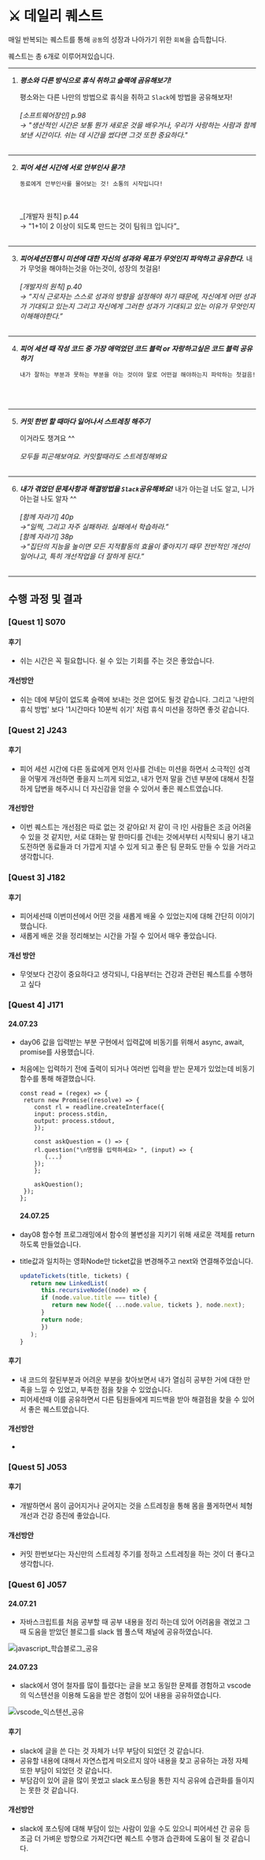 # ⚔ 데일리 퀘스트

매일 반복되는 퀘스트를 통해 `공동`의 성장과 나아가기 위한 `회복`을 습득합니다.

퀘스트는 총 `6`개로 이루어져있습니다.

---

1. **_평소와 다른 방식으로 휴식 취하고 슬랙에 곰유해보기!_**

   평소와는 다른 나만의 방법으로 휴식을 취하고 `Slack`에 방법을 공유해보자!
   <br>
   <br>
   _[소프트웨어장인] p.98<br>
   -> "생산적인 시간은 보통 뭔가 새로운 것을 배우거나, 우리가 사랑하는 사람과 함께 보낸 시간이다. 쉬는 데 시간을 썼다면 그것 또한 중요하다."_
   <br>
   <br>

---

2.  **_피어 세션 시간에 서로 안부인사 묻기!_**

        동료에게 안부인사를 물어보는 것! 소통의 시작입니다!

       <br>
       <br>
    _[개발자 원칙] p.44 <br>
    -> "1+1이 2 이상이 되도록 만드는 것이 팀워크 입니다”_
       <br>
       <br>

---

3.  **_피어세션진행시 미션에 대한 자신의 성과와 목표가 무엇인지 파악하고 공유한다._**
    내가 무엇을 해야하는것을 아는것이, 성장의 첫걸음!
    <br>
    <br>
    _[개발자의 원칙] p.40 <br>
    -> “지식 근로자는 스스로 성과의 방향을 설정해야 하기 때문에, 자신에게 어떤 성과가 기대되고 있는지
    그리고 자신에게 그러한 성과가 기대되고 있는 이유가 무엇인지 이해해야한다.”_
    <br>
    <br>

---

4.  **_피어 세션 때 작성 코드 중 가장 애먹었던 코드 블럭 or 자랑하고싶은 코드 블럭 공유하기_**

        내가 잘하는 부분과 못하는 부분을 아는 것이야 말로 어떤걸 해야하는지 파악하는 첫걸음!

   <br>
   <br>

---

5. **_커밋 한번 할 때마다 일어나서 스트레칭 해주기_**

   이거라도 챙겨요 ^^
   <br>
   <br>
   _모두들 피곤해보여요. 커밋할때라도 스트레칭해봐요_
   <br>
   <br>

---

6.  **_내가 겪었던 문제사항과 해결방법을 `Slack`공유해봐요!_**
    내가 아는걸 너도 알고, 니가 아는걸 나도 알자 ^^
    <br>
    <br>
    _[함께 자라기] 40p<br>
    ->“일찍, 그리고 자주 실패하라. 실패에서 학습하라.”<br>
    [함께 자라기] 38p<br>
    ->“집단의 지능을 높이면 모든 지적활동의 효율이 좋아지기 때무 전반적인 개선이 일어나고, 특히 개선작업을 더 잘하게 된다.”_
    <br>
    <br>

---

## 수행 과정 및 결과

### [Quest 1] S070
#### 후기
- 쉬는 시간은 꼭 필요합니다. 쉴 수 있는 기회를 주는 것은 좋았습니다.
#### 개선방안
- 쉬는 데에 부담이 없도록 슬랙에 보내는 것은 없어도 될것 같습니다. 그리고 '나만의 휴식 방법' 보다 '1시간마다 10분씩 쉬기' 처럼 휴식 미션을 정하면 좋것 같습니다.

### [Quest 2] J243
#### 후기
- 피어 세션 시간에 다른 동료에게 먼저 인사를 건네는 미션을 하면서 소극적인 성격을 어떻게 개선하면 좋을지 느끼게 되었고, 내가 먼저 말을 건넨 부분에 대해서 친절하게 답변을 해주시니 더 자신감을 얻을 수 있어서 좋은 퀘스트였습니다.
#### 개선방안
- 이번 퀘스트는 개선점은 따로 없는 것 같아요! 저 같이 극 I인 사람들은 조금 어려울 수 있을 것 같지만, 서로 대화는 말 한마디를 건네는 것에서부터 시작되니 용기 내고 도전하면 동료들과 더 가깝게 지낼 수 있게 되고 좋은 팀 문화도 만들 수 있을 거라고 생각합니다.

### [Quest 3] J182
#### 후기
- 피어세션때 이번미션에서 어떤 것을 새롭게 배울 수 있었는지에 대해 간단히 이야기했습니다.
- 새롭게 배운 것을 정리해보는 시간을 가질 수 있어서 매우 좋았습니다.

#### 개선 방안
- 무엇보다 건강이 중요하다고 생각되니, 다음부터는 건강과 관련된 퀘스트를 수행하고 싶다

### [Quest 4] J171

#### 24.07.23

- day06 값을 입력받는 부분 구현에서 입력값에 비동기를 위해서 async, await, promise를 사용했습니다.
- 처음에는 입력하기 전에 출력이 되거나 여러번 입력을 받는 문제가 있었는데 비동기함수를 통해 해결했습니다.

  ```JS
  const read = (regex) => {
   return new Promise((resolve) => {
      const rl = readline.createInterface({
      input: process.stdin,
      output: process.stdout,
      });

      const askQuestion = () => {
      rl.question("\n명령을 입력하세요> ", (input) => {
         (...)
      });
      };

      askQuestion();
   });
  };
  ```

  #### 24.07.25

- day08 함수형 프로그래밍에서 함수의 불변성을 지키기 위해 새로운 객체를 return 하도록 만들었습니다.
- title값과 일치하는 영화Node만 ticket값을 변경해주고 next와 연결해주었습니다.
  ```js
  updateTickets(title, tickets) {
     return new LinkedList(
        this.recursiveNode((node) => {
        if (node.value.title === title) {
           return new Node({ ...node.value, tickets }, node.next);
        }
        return node;
        })
     );
  }
  ```

#### 후기
- 내 코드의 잘된부분과 어려운 부분을 찾아보면서 내가 열심히 공부한 거에 대한 만족을 느낄 수 있었고, 부족한 점을 찾을 수 있었습니다.
- 피어세션때 이를 공유하면서 다른 팀원들에게 피드백을 받아 해결점을 찾을 수 있어서 좋은 퀘스트였습니다.

#### 개선방안
-

### [Quest 5] J053
#### 후기
- 개발하면서 몸이 굽어지거나 굳어지는 것을 스트레칭을 통해 몸을 풀게하면서 체형개선과 건강 증진에 좋았습니다.
#### 개선방안
- 커밋 한번보다는 자신만의 스트레칭 주기를 정하고 스트레칭을 하는 것이 더 좋다고 생각합니다.

### [Quest 6] J057

#### 24.07.21

- 자바스크립트를 처음 공부할 때 공부 내용을 정리 하는데 있어 어려움을 겪었고 그 때 도움을 받았던 블로그를 slack 웹 풀스택 채널에 공유하였습니다.

![javascript_학습블로그_공유](https://github.com/user-attachments/assets/1088fb2e-20f0-446f-85c7-80efc7ab4c48)

#### 24.07.23

- slack에서 영어 철자를 많이 틀렸다는 글을 보고 동일한 문제를 경험하고 vscode의 익스텐션을 이용해 도움을 받은 경험이 있어 내용을 공유하였습니다.

![vscode_익스텐션_공유](https://github.com/user-attachments/assets/a326421c-1385-4b23-945e-a658a1ca10cd)

#### 후기
- slack에 글을 쓴 다는 것 자체가 너무 부담이 되었던 것 같습니다.
- 공유할 내용에 대해서 자연스럽게 떠오르지 않아 내용을 찾고 공유하는 과정 자체 또한 부담이 되었던 것 같습니다.
- 부담감이 있어 글을 많이 못썼고 slack 포스팅을 통한 지식 공유에 습관화를 들이지는 못한 것 같습니다.

#### 개선방안
- slack에 포스팅에 대해 부담이 있는 사람이 있을 수도 있으니 피어세션 간 공유 등 조금 더 가벼운 방향으로 가져간다면 퀘스트 수행과 습관화에 도움이 될 것 같습니다.